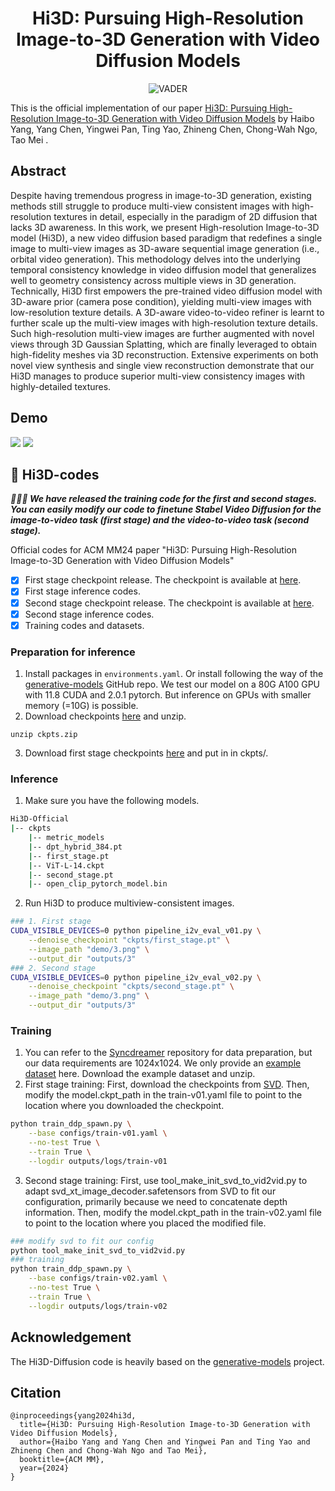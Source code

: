 <div align="center">

<!-- TITLE -->
# Hi3D: Pursuing High-Resolution Image-to-3D Generation with Video Diffusion Models

![VADER](asserts/pipeline.png)

</div>

This is the official implementation of our paper [Hi3D: Pursuing High-Resolution Image-to-3D Generation with Video Diffusion Models](https://arxiv.org/abs/2409.07452) by 
Haibo Yang, Yang Chen, Yingwei Pan, Ting Yao, Zhineng Chen, Chong-Wah Ngo, Tao Mei .

<!-- DESCRIPTION -->
## Abstract
Despite having tremendous progress in image-to-3D generation, existing methods still struggle to produce multi-view consistent images with high-resolution textures in detail, especially in the paradigm of 2D diffusion that lacks 3D awareness. In this work, we present High-resolution Image-to-3D model (Hi3D), a new video diffusion based paradigm that redefines a single image to multi-view images as 3D-aware sequential image generation (i.e., orbital video generation). This methodology delves into the underlying temporal consistency knowledge in video diffusion model that generalizes well to geometry consistency across multiple views in 3D generation. Technically, Hi3D first empowers the pre-trained video diffusion model with 3D-aware prior (camera pose condition), yielding multi-view images with low-resolution texture details. A 3D-aware video-to-video refiner is learnt to further scale up the multi-view images with high-resolution texture details. Such high-resolution multi-view images are further augmented with novel views through 3D Gaussian Splatting, which are finally leveraged to obtain high-fidelity meshes via 3D reconstruction. Extensive experiments on both novel view synthesis and single view reconstruction demonstrate that our Hi3D manages to produce superior multi-view consistency images with highly-detailed textures.

## Demo

<img src="asserts/demo01.gif" width="">
<img src="asserts/demo02.gif" width="">

## 🌟 Hi3D-codes

***🎉🎉🎉 We have released the training code for the first and second stages. You can easily modify our code to finetune Stabel Video Diffusion for the image-to-video task (first stage) and the video-to-video task (second stage).***

Official codes for ACM MM24 paper "Hi3D: Pursuing High-Resolution Image-to-3D Generation with Video Diffusion Models"
- [x] First stage checkpoint release. The checkpoint is available at [here](https://drive.google.com/file/d/1z506Fdst31rCOSq5c3COydN-j4KxRdif/view?usp=sharing).
- [x] First stage inference codes.
- [x] Second stage checkpoint release. The checkpoint is available at [here](https://huggingface.co/hbyang/Hi3D/blob/main/second_stage.pt).
- [x] Second stage inference codes.
- [x] Training codes and datasets.

### Preparation for inference
1. Install packages in `environments.yaml`. Or install following the way of the [generative-models](https://github.com/Stability-AI/generative-models) GitHub repo. We test our model on a 80G A100 GPU with 11.8 CUDA and 2.0.1 pytorch. But inference on GPUs with smaller memory (=10G) is possible.
2. Download checkpoints [here](https://drive.google.com/file/d/1j_NEG2CPhFeRetYziWK6Qe62R5h7lG_V/view?usp=sharing) and unzip.
```angular2html
unzip ckpts.zip
```
3. Download first stage checkpoints [here](https://drive.google.com/file/d/1z506Fdst31rCOSq5c3COydN-j4KxRdif/view?usp=sharing) and put in in ckpts/.

### Inference
1. Make sure you have the following models.
```bash
Hi3D-Official
|-- ckpts
    |-- metric_models
    |-- dpt_hybrid_384.pt
    |-- first_stage.pt
    |-- ViT-L-14.ckpt
    |-- second_stage.pt
    |-- open_clip_pytorch_model.bin
```
2. Run Hi3D to produce multiview-consistent images.
```bash
### 1. First stage
CUDA_VISIBLE_DEVICES=0 python pipeline_i2v_eval_v01.py \
    --denoise_checkpoint "ckpts/first_stage.pt" \
    --image_path "demo/3.png" \
    --output_dir "outputs/3"
### 2. Second stage
CUDA_VISIBLE_DEVICES=0 python pipeline_i2v_eval_v02.py \
    --denoise_checkpoint "ckpts/second_stage.pt" \
    --image_path "demo/3.png" \
    --output_dir "outputs/3"
```
### Training
1. You can refer to the [Syncdreamer](https://github.com/liuyuan-pal/SyncDreamer) repository for data preparation, but our data requirements are 1024x1024. We only provide an [example dataset](https://huggingface.co/hbyang/Hi3D/blob/main/datas.zip) here. Download the example dataset and unzip.
2. First stage training: First, download the checkpoints from [SVD](https://huggingface.co/stabilityai/stable-video-diffusion-img2vid-xt/blob/main/svd_xt_image_decoder.safetensors). Then, modify the model.ckpt_path in the train-v01.yaml file to point to the location where you downloaded the checkpoint.
```bash
python train_ddp_spawn.py \
    --base configs/train-v01.yaml \
    --no-test True \
    --train True \
    --logdir outputs/logs/train-v01
```
3. Second stage training: First, use tool_make_init_svd_to_vid2vid.py to adapt svd_xt_image_decoder.safetensors from SVD to fit our configuration, primarily because we need to concatenate depth information. Then, modify the model.ckpt_path in the train-v02.yaml file to point to the location where you placed the modified file.
```bash
### modify svd to fit our config
python tool_make_init_svd_to_vid2vid.py
### training
python train_ddp_spawn.py \
    --base configs/train-v02.yaml \
    --no-test True \
    --train True \
    --logdir outputs/logs/train-v02
```
## Acknowledgement

The Hi3D-Diffusion code is heavily based on the [generative-models](https://github.com/Stability-AI/generative-models) project.

## Citation
```
@inproceedings{yang2024hi3d,
  title={Hi3D: Pursuing High-Resolution Image-to-3D Generation with Video Diffusion Models},
  author={Haibo Yang and Yang Chen and Yingwei Pan and Ting Yao and Zhineng Chen and Chong-Wah Ngo and Tao Mei},
  booktitle={ACM MM},
  year={2024}
}
```
